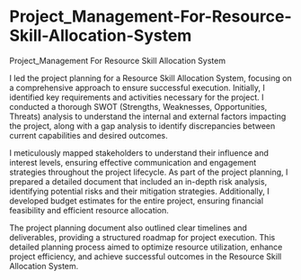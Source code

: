 # Project_Management-For-Resource-Skill-Allocation-System
Project_Management For Resource Skill Allocation System

I led the project planning for a Resource Skill Allocation System, focusing on a comprehensive approach to ensure successful execution. Initially, I identified key requirements and activities necessary for the project. I conducted a thorough SWOT (Strengths, Weaknesses, Opportunities, Threats) analysis to understand the internal and external factors impacting the project, along with a gap analysis to identify discrepancies between current capabilities and desired outcomes.

I meticulously mapped stakeholders to understand their influence and interest levels, ensuring effective communication and engagement strategies throughout the project lifecycle. As part of the project planning, I prepared a detailed document that included an in-depth risk analysis, identifying potential risks and their mitigation strategies. Additionally, I developed budget estimates for the entire project, ensuring financial feasibility and efficient resource allocation.

The project planning document also outlined clear timelines and deliverables, providing a structured roadmap for project execution. This detailed planning process aimed to optimize resource utilization, enhance project efficiency, and achieve successful outcomes in the Resource Skill Allocation System.
